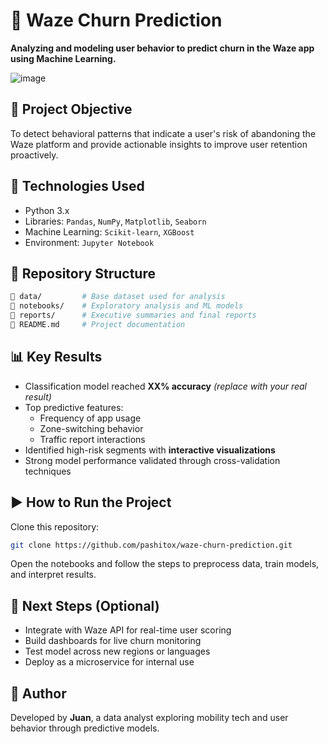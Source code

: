

# 🚗 Waze Churn Prediction

**Analyzing and modeling user behavior to predict churn in the Waze app using Machine Learning.**

![image](https://github.com/user-attachments/assets/5377ef0c-998b-4703-99be-9d219a187b28)

## 📌 Project Objective

To detect behavioral patterns that indicate a user's risk of abandoning the Waze platform and provide actionable insights to improve user retention proactively.

## 🧠 Technologies Used

- Python 3.x  
- Libraries: `Pandas`, `NumPy`, `Matplotlib`, `Seaborn`  
- Machine Learning: `Scikit-learn`, `XGBoost`  
- Environment: `Jupyter Notebook`

## 📁 Repository Structure

```bash
📁 data/         # Base dataset used for analysis  
📁 notebooks/    # Exploratory analysis and ML models  
📁 reports/      # Executive summaries and final reports  
📄 README.md     # Project documentation
```

## 📊 Key Results

- Classification model reached **XX% accuracy** *(replace with your real result)*  
- Top predictive features:  
  - Frequency of app usage  
  - Zone-switching behavior  
  - Traffic report interactions  
- Identified high-risk segments with **interactive visualizations**  
- Strong model performance validated through cross-validation techniques

## ▶️ How to Run the Project

Clone this repository:

```bash
git clone https://github.com/pashitox/waze-churn-prediction.git
```

Open the notebooks and follow the steps to preprocess data, train models, and interpret results.

## 🔮 Next Steps (Optional)

- Integrate with Waze API for real-time user scoring  
- Build dashboards for live churn monitoring  
- Test model across new regions or languages  
- Deploy as a microservice for internal use

## 👤 Author

Developed by **Juan**, a data analyst exploring mobility tech and user behavior through predictive models.

